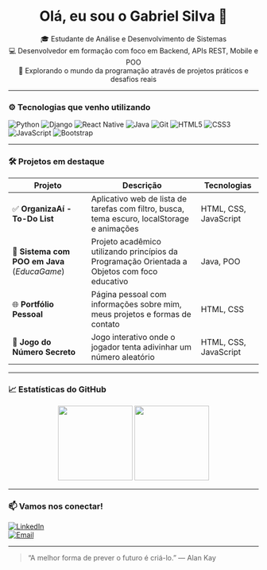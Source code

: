 <h1 align="center">Olá, eu sou o Gabriel Silva 👋</h1>

<p align="center">
  🎓 Estudante de Análise e Desenvolvimento de Sistemas<br>
  💻 Desenvolvedor em formação com foco em Backend, APIs REST, Mobile e POO<br>
  🚀 Explorando o mundo da programação através de projetos práticos e desafios reais
</p>

---

### ⚙️ Tecnologias que venho utilizando

![Python](https://img.shields.io/badge/-Python-333?style=flat&logo=python)
![Django](https://img.shields.io/badge/-Django-333?style=flat&logo=django)
![React Native](https://img.shields.io/badge/-React%20Native-333?style=flat&logo=react)
![Java](https://img.shields.io/badge/-Java-333?style=flat&logo=java)
![Git](https://img.shields.io/badge/-Git-333?style=flat&logo=git)
![HTML5](https://img.shields.io/badge/-HTML5-333?style=flat&logo=html5)
![CSS3](https://img.shields.io/badge/-CSS3-333?style=flat&logo=css3)
![JavaScript](https://img.shields.io/badge/-JavaScript-333?style=flat&logo=javascript)
![Bootstrap](https://img.shields.io/badge/-Bootstrap-333?style=flat&logo=bootstrap)

---

### 🛠️ Projetos em destaque

| Projeto | Descrição | Tecnologias |
|--------|-----------|-------------|
| ✅ **OrganizaAí - To-Do List** | Aplicativo web de lista de tarefas com filtro, busca, tema escuro, localStorage e animações | HTML, CSS, JavaScript |
| 🧩 **Sistema com POO em Java** (*EducaGame*) | Projeto acadêmico utilizando princípios da Programação Orientada a Objetos com foco educativo | Java, POO |
| 🌐 **Portfólio Pessoal** | Página pessoal com informações sobre mim, meus projetos e formas de contato | HTML, CSS |
| 🔢 **Jogo do Número Secreto** | Jogo interativo onde o jogador tenta adivinhar um número aleatório | HTML, CSS, JavaScript |

---

### 📈 Estatísticas do GitHub

<p align="center">
  <img height="150em" src="https://github-readme-stats.vercel.app/api?username=gabrielsilvacodes&show_icons=true&theme=default&hide=prs,issues" />
  <img height="150em" src="https://github-readme-stats.vercel.app/api/top-langs/?username=gabrielsilvacodes&layout=compact&theme=default" />
</p>

---

### 📫 Vamos nos conectar!

[![LinkedIn](https://img.shields.io/badge/-LinkedIn-333?style=flat&logo=linkedin)](https://www.linkedin.com/in/gabriel-oliveiradev)  
[![Email](https://img.shields.io/badge/-Email-333?style=flat&logo=gmail)](mailto:gabrielsilvacodes@outlook.com)

---

> “A melhor forma de prever o futuro é criá-lo.” — Alan Kay

